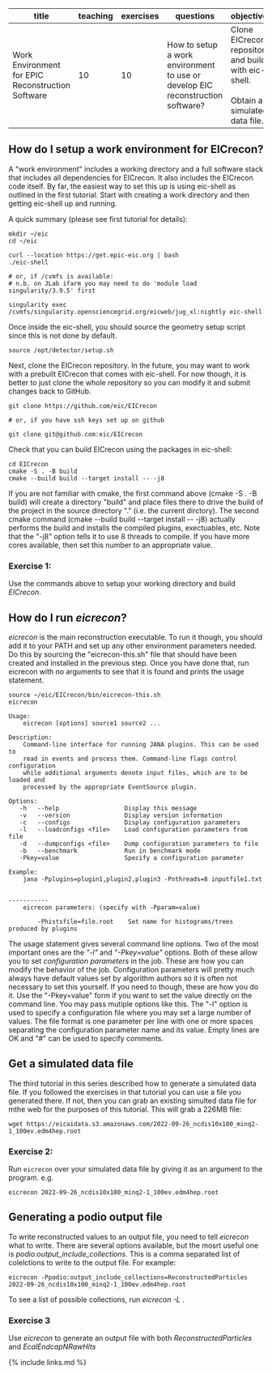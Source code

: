 
| title                                             | teaching | exercises | questions                                                                      | objectives                                                                                  | keypoints                                                                                            |
|---------------------------------------------------|----------|-----------|--------------------------------------------------------------------------------|---------------------------------------------------------------------------------------------|------------------------------------------------------------------------------------------------------|
| Work Environment for EPIC Reconstruction Software | 10       | 10        | How to setup a work environment to use or develop EIC reconstruction software? | Clone EICrecon repository and build with eic-shell. <br/><br/>Obtain a simulated data file. | Use eicrecon executable to run reconstruction on a podio input file and to create podio output file. |



## How do I setup a work environment for EICrecon?

A "work environment" includes a working directory and a full software stack that includes all dependencies for
EICrecon. It also includes the EICrecon code itself. By far, the easiest way to set this up is using eic-shell
as outlined in the first tutorial. Start with creating a work directory and then getting eic-shell up and running.


A quick summary (please see first tutorial for details):

```console
mkdir ~/eic
cd ~/eic

curl --location https://get.epic-eic.org | bash
./eic-shell

# or, if /cvmfs is available: 
# n.b. on JLab ifarm you may need to do 'module load singularity/3.9.5' first

singularity exec /cvmfs/singularity.opensciencegrid.org/eicweb/jug_xl:nightly eic-shell

```
Once inside the eic-shell, you should source the geometry setup script since this is not done by default.

```
source /opt/detector/setup.sh
```

Next, clone the EICrecon repository. In the future, you may want to work with a prebuilt EICrecon that comes
with eic-shell. For now though, it is better to just clone the whole repository so you can modify it and
submit changes back to GitHub.

```console
git clone https://github.com/eic/EICrecon

# or, if you have ssh keys set up on github

git clone git@github.com:eic/EICrecon
```

Check that you can build EICrecon using the packages in eic-shell:

```console
cd EICrecon
cmake -S . -B build
cmake --build build --target install -- -j8
```

If you are not familiar with cmake, the first command above (cmake -S . -B build) will create a directory "build"
and place files there to drive the build of the project in the source directory "." (i.e. the current dirctory).
The second cmake command (cmake --build build --target install -- -j8) actually performs the build and installs
the compiled plugins, exectuables, etc. Note that the "-j8" option tells it to use 8 threads to compile. If you
have more cores available, then set this number to an appropriate value.

### Exercise 1:

Use the commands above to setup your working directory and build *EICrecon*.


## How do I run *eicrecon*?

*eicrecon* is the main reconstruction executable. To run it though, you should add it to your PATH and set up
any other environment parameters needed. Do this by sourcing the "eicrecon-this.sh" file that should have been
created and installed in the previous step. Once you have done that, run eicrecon with no arguments to see that
it is found and prints the usage statement.

```console
source ~/eic/EICrecon/bin/eicrecon-this.sh
eicrecon

Usage:
    eicrecon [options] source1 source2 ...

Description:
    Command-line interface for running JANA plugins. This can be used to
    read in events and process them. Command-line flags control configuration
    while additional arguments denote input files, which are to be loaded and
    processed by the appropriate EventSource plugin.

Options:
   -h   --help                  Display this message
   -v   --version               Display version information
   -c   --configs               Display configuration parameters
   -l   --loadconfigs <file>    Load configuration parameters from file
   -d   --dumpconfigs <file>    Dump configuration parameters to file
   -b   --benchmark             Run in benchmark mode
   -Pkey=value                  Specify a configuration parameter

Example:
    jana -Pplugins=plugin1,plugin2,plugin3 -Pnthreads=8 inputfile1.txt


-----------
    eicrecon parameters: (specify with -Pparam=value)

        -Phistsfile=file.root    Set name for histograms/trees produced by plugins
```

The usage statement gives several command line options. Two of the most important ones are the
*"-l"* and *"-Pkey=value"* options. Both of these allow you to set *configuration parameters*
in the job. These are how you can modify the behavior of the job. Configuration parameters
will pretty much always have default values set by algorithm authors so it is often not necessary
to set this yourself. If you need to though, these are how you do it. Use the "-Pkey=value"
form if you want to set the value directly on the command line. You may pass mutiple options like
this. The "-l" option is used to specify a configuration file where you may set a large number
of values. The file format is one parameter per line with one or more spaces separating the
configuration parameter name and its value. Empty lines are OK and "#" can be used to specify
comments.


## Get a simulated data file
The third tutorial in this series described how to generate a simulated data file. If you
followed the exercises in that tutorial you can use a file you generated there. If not, then
you can grab an existing simulted data file for mthe web for the purposes of this tutorial.
This will grab a 226MB file:

```console
wget https://eicaidata.s3.amazonaws.com/2022-09-26_ncdis10x100_minq2-1_100ev.edm4hep.root
```

### Exercise 2:

Run `eicrecon` over your simulated data file by giving it as an argument to the program.
e.g.

```console
eicrecon 2022-09-26_ncdis10x100_minq2-1_100ev.edm4hep.root
```


## Generating a podio output file
To write reconstructed values to an output file, you need to tell *eicrecon* what to write. 
There are several options available, but the mosrt useful one is *podio:output_include_collections*.
This is a comma separated list of colelctions to write to the output file. For example:

```console
eicrecon -Ppodio:output_include_collections=ReconstructedParticles 2022-09-26_ncdis10x100_minq2-1_100ev.edm4hep.root
```

To see a list of possible collections, run *eicrecon -L* .

### Exercise 3

Use *eicrecon* to generate an output file with both *ReconstructedParticles* and *EcalEndcapNRawHits*



{% include links.md %}

